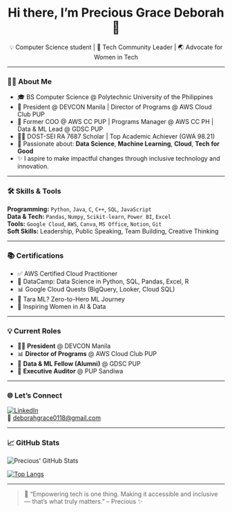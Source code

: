 <h1 align="center">Hi there, I’m Precious Grace Deborah 👋</h1>
<p align="center">
  💡 Computer Science student | 🚀 Tech Community Leader | 🌏 Advocate for Women in Tech
</p>

---

### 👩‍💻 About Me

- 🎓 BS Computer Science @ Polytechnic University of the Philippines
- 🌟 President @ DEVCON Manila | Director of Programs @ AWS Cloud Club PUP
- 🧠 Former COO @ AWS CC PUP | Programs Manager @ AWS CC PH | Data & ML Lead @ GDSC PUP
- 👩‍🔬 DOST-SEI RA 7687 Scholar | Top Academic Achiever (GWA 98.21)
- 🤖 Passionate about: **Data Science**, **Machine Learning**, **Cloud**, **Tech for Good**
- ✨ I aspire to make impactful changes through inclusive technology and innovation.

---

### 🛠️ Skills & Tools

**Programming:** `Python`, `Java`, `C`, `C++`, `SQL`, `JavaScript`  
**Data & Tech:** `Pandas`, `Numpy`, `Scikit-learn`, `Power BI`, `Excel`  
**Tools:** `Google Cloud`, `AWS`, `Canva`, `MS Office`, `Notion`, `Git`  
**Soft Skills:** Leadership, Public Speaking, Team Building, Creative Thinking

---

### 📚 Certifications

- ✅ AWS Certified Cloud Practitioner
- 🧠 DataCamp: Data Science in Python, SQL, Pandas, Excel, R
- 📊 Google Cloud Quests (BigQuery, Looker, Cloud SQL)
- 🧠 Tara ML? Zero-to-Hero ML Journey
- 🎤 Inspiring Women in AI & Data

---

### 💡 Current Roles

- 👩‍💼 **President** @ DEVCON Manila
- 📊 **Director of Programs** @ AWS Cloud Club PUP
- 🧠 **Data & ML Fellow (Alumni)** @ GDSC PUP
- 🎤 **Executive Auditor** @ PUP Sandiwa

---

### 🌐 Let’s Connect

[![LinkedIn](https://img.shields.io/badge/-LinkedIn-blue?logo=linkedin&logoColor=white)](https://linkedin.com/in/your-link-here)  
📧 deborahgrace0118@gmail.com

---

### 📈 GitHub Stats

![Precious' GitHub Stats](https://github-readme-stats.vercel.app/api?username=Precious-Manucom&show_icons=true&theme=radical)

[![Top Langs](https://github-readme-stats.vercel.app/api/top-langs/?username=Precious-Manucom&layout=compact)](https://github.com/Precious-Manucom)

---

> 💬 “Empowering tech is one thing. Making it accessible and inclusive — that’s what truly matters.” – Precious ✨

